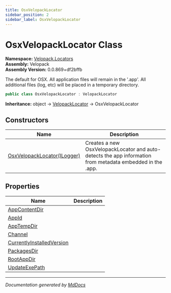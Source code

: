 ```yaml
---
title: OsxVelopackLocator
sidebar_position: 2
sidebar_label: OsxVelopackLocator
---
```

<!--  
  <auto-generated>   
    The contents of this file were generated by a tool.  
    Changes to this file may be list if the file is regenerated  
  </auto-generated>   
-->

# OsxVelopackLocator Class

**Namespace:** [Velopack.Locators](../index.md)  
**Assembly:** Velopack  
**Assembly Version:** 0.0.869+df2bffb

The default for OSX. All application files will remain in the '.app'. All additional files (log, etc) will be placed in a temporary directory.

```csharp
public class OsxVelopackLocator : VelopackLocator
```

**Inheritance:** object → [VelopackLocator](../VelopackLocator/index.md) → OsxVelopackLocator

## Constructors

| Name                                                 | Description                                                                                                |
| ---------------------------------------------------- | ---------------------------------------------------------------------------------------------------------- |
| [OsxVelopackLocator(ILogger)](constructors/index.md) | Creates a new OsxVelopackLocator and auto\-detects the app information from metadata embedded in the .app. |

## Properties

| Name                                                                 | Description |
| -------------------------------------------------------------------- | ----------- |
| [AppContentDir](properties/AppContentDir.md)                         |             |
| [AppId](properties/AppId.md)                                         |             |
| [AppTempDir](properties/AppTempDir.md)                               |             |
| [Channel](properties/Channel.md)                                     |             |
| [CurrentlyInstalledVersion](properties/CurrentlyInstalledVersion.md) |             |
| [PackagesDir](properties/PackagesDir.md)                             |             |
| [RootAppDir](properties/RootAppDir.md)                               |             |
| [UpdateExePath](properties/UpdateExePath.md)                         |             |

___

*Documentation generated by [MdDocs](https://github.com/ap0llo/mddocs)*
